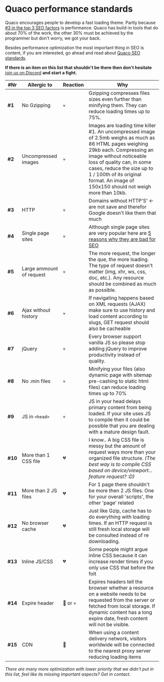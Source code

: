 # Quaco performance standards

Quaco encourages people to develop a fast loading theme. Partly because [#3 in the top 3 SEO factors](https://www.searchenginejournal.com/top-3-google-factors/308147/#close) is performance. Quaco has build-in tools that do about 70% of the work, the other 30% must be achieved by the programmer but don't worry, we got your back. 

Besides performance optimization the most important thing in SEO is content, if you are interested, go ahead  and read about [Quaco SEO standards](asdasd).

**If there is an item on this list that shouldn't be there then don't hesitate** [join us on Discord](https://discord.gg/dxVNGtJ) **and start a fight.**

| #Nr | Allergic to | Reaction| Why |
|--|--|--|--|
| **#1** | No Gzipping | :skull: | Gzipping compresses files sizes even further than minifying them. They can reduce loading times up to 75%. |
| **#2** | Uncompressed images | :skull: |  Images are loading time killer #1. An uncompressed image of 2.5mb weighs as much as 86 HTML pages weighing 29kb each. Compressing an image without noticeable loss of quality can, in some cases, reduce the size up to 1 / 100th of its original format. An image of 150x150 should not weigh more than 10kb. |
| **#3** | HTTP | :skull: | Domains without HTTP'S' <- are not save and therefor Google doesn't like them that much
| **#4** | Single page sites | :skull: | Although single page sites are very popular here are [5 reasons why they are bad for SEO](https://seo-hacker.com/single-page-websites-bad-seo/) |
| **#5** | Large ammount of request | :skull: | The more request, the longer the que, the more loading. The type of request doesn't matter (img, xhr, ws, css, doc, etc.). Any resource should be combined as much as possible.|
| **#6** | Ajax without history | :skull: | If navigating happens based on XML requests (AJAX) make sure to use history and load content according to slugs, GET request should also be cacheable |
| **#7** | jQuery | :skull: | Every browser support vanilla JS so please stop adding jQuery to improve productivity instead of quality.|
| **#8** | No .min files | :skull: | Minifying your files (also dynamic page with sitemap pre-cashing to static html files) can reduce loading times up to 70% |
| **#9** | JS in `<head>` | :skull: | JS in your head delays primary content from being loaded. If your site uses JS to compile then it could be possible that you are dealing with a mature design fault.  |
| **#10** |More than 1 CSS file| :broken_heart: | I know.. A big CSS file is messy but the amount of request ways more than your organized file structure. *(The best way is to compile CSS based on device/viewport... feature request? :D)*|
| **#11** |More than 2 JS files| :broken_heart: | For 1 page there shouldn't be more then 2 JS files. One for your overall 'scripts', the other 'page' related |
| **#12** | No browser cache | :broken_heart: | Just like Gzip, cache has to do everything with loading times. If an HTTP request is still fresh local storage will be consulted instead of re downloading. |
| **#13** | Inline JS/CSS | :broken_heart: | Some people might argue inline CSS because it can increase render times if you only use CSS that before the folt |
| **#14** | Expire header | :lemon: or :skull: | Expires headers tell the browser whether a resource on a website needs to be requested from the server or fetched from local storage. If dynamic content has a long expire date, fresh content will not be visible. |
| **#15** | CDN | :lemon: | When using a content delivery network, visitors worldwide will be connected to the nearest proxy server reducing loading items |

*There are many more optimization with lower priority that we didn't put in this list, feel like its missing important aspects? Get in contact.*
